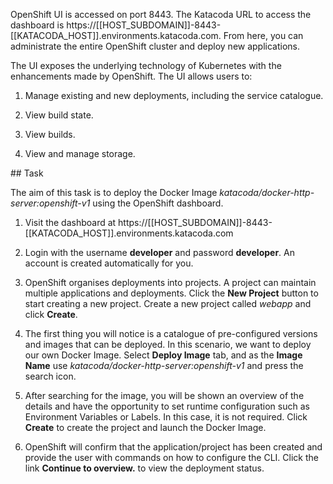 OpenShift UI is accessed on port 8443. The Katacoda URL to access the dashboard is https://[[HOST_SUBDOMAIN]]-8443-[[KATACODA_HOST]].environments.katacoda.com. From here, you can administrate the entire OpenShift cluster and deploy new applications.

The UI exposes the underlying technology of Kubernetes with the enhancements made by OpenShift. The UI allows users to:

1) Manage existing and new deployments, including the service catalogue.

2) View build state.

3) View builds.

4) View and manage storage.

## Task

The aim of this task is to deploy the Docker Image _katacoda/docker-http-server:openshift-v1_ using the OpenShift dashboard.

1) Visit the dashboard at https://[[HOST_SUBDOMAIN]]-8443-[[KATACODA_HOST]].environments.katacoda.com

2) Login with the username **developer** and password **developer**. An account is created automatically for you.

3) OpenShift organises deployments into projects. A project can maintain multiple applications and deployments. Click the **New Project** button to start creating a new project. Create a new project called _webapp_ and click **Create**.

4) The first thing you will notice is a catalogue of pre-configured versions and images that can be deployed. In this scenario, we want to deploy our own Docker Image. Select **Deploy Image** tab, and as the **Image Name** use _katacoda/docker-http-server:openshift-v1_ and press the search icon.

5) After searching for the image, you will be shown an overview of the details and have the opportunity to set runtime configuration such as Environment Variables or Labels. In this case, it is not required. Click **Create** to create the project and launch the Docker Image.

5) OpenShift will confirm that the application/project has been created and provide the user with commands on how to configure the CLI. Click the link **Continue to overview.** to view the deployment status.
